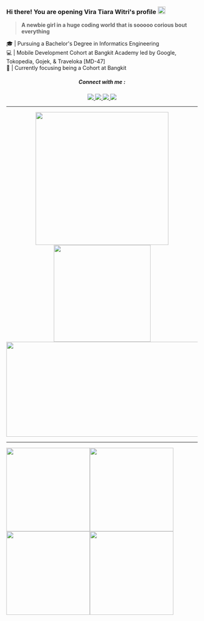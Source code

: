 ### Hi there! You are opening Vira Tiara Witri's profile <img src="https://github.com/TheDudeThatCode/TheDudeThatCode/blob/master/Assets/powerup.gif" height="20px">
> **A newbie girl in a huge coding world that is sooooo corious bout everything**

🎓 | Pursuing a Bachelor's Degree in Informatics Engineering
<br> 💻 | Mobile Development Cohort at Bangkit Academy led by Google, Tokopedia, Gojek, & Traveloka [MD-47]
<br> 🎯 | Currently focusing being a Cohort at Bangkit


<h5 align="center">Connect with me : </h5>
<p align="center">
  	<a href="https://www.linkedin.com/in/vira-tiara-witri-264b95321/" target="blank">
      <img src="https://img.shields.io/badge/LinkedIn-0077B5?style=for-the-badge&logo=linkedin&logoColor=white"/>
    </a>
    <a href="mailto:pola.vtiaraw2@gmail.com">
      <img src="https://img.shields.io/badge/Gmail-D14836?style=for-the-badge&logo=gmail&logoColor=white"/>
    </a>
    <a href="https://www.instagram.com/vtweee_/">
      <img src="https://img.shields.io/badge/Instagram-E4405F?style=for-the-badge&logo=instagram&logoColor=white"/>
    </a>
    <a href="https://www.youtube.com/@viratiarawitri9001">
      <img src="https://img.shields.io/badge/YouTube-red?style=for-the-badge&logo=youtube&logoColor=white"/>
    </a>
</p>

---

<div align="center">
<p>
<a href="https://github.com/vetewe">
  <img width="350em" src="https://github-readme-stats-eight-theta.vercel.app/api?username=vetewe&show_icons=true&theme=graywhite&include_all_commits=true&count_private=true"/>
  <img width="255em" src="https://github-readme-stats-eight-theta.vercel.app/api/top-langs/?username=vetewe&layout=compact&langs_count=8&theme=graywhite"/>
  <img height="250" width="610em" src="https://github-readme-streak-stats.herokuapp.com/?user=vetewe&theme=graywhite&count_private=true"/>
</a>
</p>
</div>

<hr>
<div>
  <img src="https://media0.giphy.com/media/v1.Y2lkPTc5MGI3NjExNDFzbGFsYWIwNWN3a3gweXRjZ3hjZWRheXRubnc2cm05eGI3MDJwayZlcD12MV9pbnRlcm5hbF9naWZfYnlfaWQmY3Q9Zw/l0HlLMeBgzK2UuHVS/giphy.webp" alt="" width="220"/><img src="https://media0.giphy.com/media/v1.Y2lkPTc5MGI3NjExNDFzbGFsYWIwNWN3a3gweXRjZ3hjZWRheXRubnc2cm05eGI3MDJwayZlcD12MV9pbnRlcm5hbF9naWZfYnlfaWQmY3Q9Zw/l0HlLMeBgzK2UuHVS/giphy.webp" alt="" width="220"/><img src="https://media0.giphy.com/media/v1.Y2lkPTc5MGI3NjExNDFzbGFsYWIwNWN3a3gweXRjZ3hjZWRheXRubnc2cm05eGI3MDJwayZlcD12MV9pbnRlcm5hbF9naWZfYnlfaWQmY3Q9Zw/l0HlLMeBgzK2UuHVS/giphy.webp" alt="" width="220"/><img src="https://media0.giphy.com/media/v1.Y2lkPTc5MGI3NjExNDFzbGFsYWIwNWN3a3gweXRjZ3hjZWRheXRubnc2cm05eGI3MDJwayZlcD12MV9pbnRlcm5hbF9naWZfYnlfaWQmY3Q9Zw/l0HlLMeBgzK2UuHVS/giphy.webp" alt="" width="220"/>
</div>
